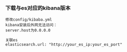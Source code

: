 ### 下载与es对应的kibana版本
```
修改config/kibaba.yml
kibana安装后外网无法访问： 
server.host为0.0.0.0

关联es
elasticsearch.url: "http://your_es_ip:your_es_port"

```